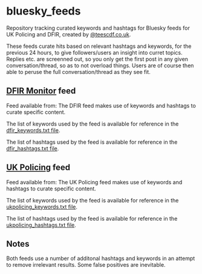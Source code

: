 # bluesky_feeds

Repository tracking curated keywords and hashtags for Bluesky feeds for UK Policing and DFIR, created by [@teescdf.co.uk](https://bsky.app/profile/teescdf.co.uk).

These feeds curate hits based on relevant hashtags and keywords, for the previous 24 hours, to give followers/users an insight into curret topics. Replies etc. are screenned out, so you only get the first post in any given conversation/thread, so as to not overload things. Users are of course then able to peruse the full conversation/thread as they see fit.

## [DFIR Monitor](https://bsky.app/profile/teescdf.co.uk/feed/aaacuibebfogi) feed 

Feed available from: 
The DFIR feed makes use of keywords and hashtags to curate specific content.

The list of keywords used by the feed is available for reference in the [dfir_keywords.txt file](dfir_keywords.txt).

The list of hashtags used by the feed is available for reference in the [dfir_hashtags.txt file](dfir_hashtags.txt).

## [UK Policing](https://bsky.app/profile/teescdf.co.uk/feed/aaac7ypam7alk) feed

Feed available from: 
The UK Policing feed makes use of keywords and hashtags to curate specific content.

The list of keywords used by the feed is available for reference in the [ukpolicing_keywords.txt file](ukpolicing_keywords.txt).

The list of hashtags used by the feed is available for reference in the [ukpolicing_hashtags.txt file](ukpolicing_hashtags.txt).

## Notes

Both feeds use a number of additonal hashtags and keywords in an attempt to remove irrelevant results. Some false positives are inevitable.
